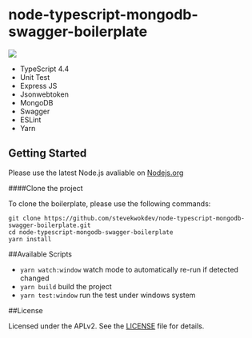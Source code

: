 # node-typescript-mongodb-swagger-boilerplate

![](https://img.shields.io/badge/Typescript-4.4-blue)

- TypeScript 4.4
- Unit Test
- Express JS
- Jsonwebtoken
- MongoDB
- Swagger
- ESLint
- Yarn

## Getting Started

Please use the latest Node.js avaliable on [Nodejs.org](https://nodejs.org/en/)

####Clone the project

To clone the boilerplate, please use the following commands:

```
git clone https://github.com/stevekwokdev/node-typescript-mongodb-swagger-boilerplate.git
cd node-typescript-mongodb-swagger-boilerplate
yarn install
```

##Available Scripts

- `yarn watch:window` watch mode to automatically re-run if detected changed
- `yarn build` build the project
- `yarn test:window` run the test under windows system

##License

Licensed under the APLv2. See the [LICENSE](https://github.com/stevekwokdev/node-typescript-mongodb-swagger-boilerplate/blob/origin/master/LICENSE) file for details.

